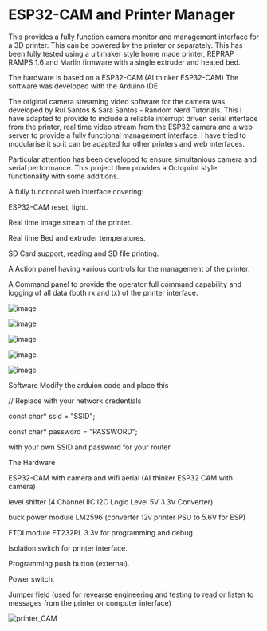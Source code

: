 # ESP32-CAM and Printer Manager
This provides a fully function camera monitor and management interface for a 3D printer. This can be powered by the printer or separately. 
This has been fully tested using a ultimaker style home made printer, REPRAP RAMPS 1.6 and Marlin firmware with a single extruder and heated bed.

The hardware is based on a ESP32-CAM (AI thinker ESP32-CAM)
The software was developed with the Arduino IDE

The original camera streaming video software for the camera was developed by Rui Santos & Sara Santos - Random Nerd Tutorials.
This I have adapted to provide to include a reliable interrupt driven serial interface from the printer, real time video stream from the ESP32 camera and a web server to provide a fully functional management interface. I have tried to modularise it so it can be adapted for other printers and web interfaces.

Particular attention has been developed to ensure simultanious camera and serial performance. This project then provides a Octoprint style functionality with some additions.

A fully functional web interface covering:

ESP32-CAM reset, light.

Real time image stream of the printer.

Real time Bed and extruder temperatures.

SD Card support, reading and SD file printing.

A Action panel having various controls for the management of the printer.

A Command panel to provide the operator full command capability and logging of all data (both rx and tx) of the printer interface.


![image](https://github.com/user-attachments/assets/0709e7e8-839d-4ccd-827f-a204b7d65628)

![image](https://github.com/user-attachments/assets/94c114ee-b2b1-4910-8ae4-ca88eb97109d)

![image](https://github.com/user-attachments/assets/ee14f15f-ecab-41ac-8998-bc380a092746)

![image](https://github.com/user-attachments/assets/6e8e5a1c-002c-4417-a191-8a3f0504961b)

![image](https://github.com/user-attachments/assets/f73917e0-b846-48fd-b1d5-55e15f40fcf3)

Software
Modify the arduion code and place this 

// Replace with your network credentials

const char* ssid = "SSID";

const char* password = "PASSWORD";


with your own SSID and password for your router





The Hardware

ESP32-CAM with camera and wifi aerial (AI thinker ESP32 CAM with camera)

level shifter (4 Channel IIC I2C Logic Level 5V 3.3V Converter)

buck power module LM2596 (converter 12v printer PSU to 5.6V for ESP)

FTDI module FT232RL 3.3v for programming and debug.

Isolation switch for printer interface.

Programming push button (external).

Power switch.

Jumper field (used for revearse engineering and testing to read or listen to messages from the printer or computer interface)

![printer_CAM](https://github.com/user-attachments/assets/e16bda3a-7c67-4443-9448-4db5d37c62a1)

